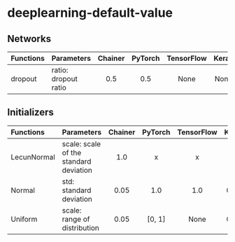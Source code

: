 # deeplearning-default-value
## Networks

| Functions     | Parameters                             | Chainer | PyTorch | TensorFlow | Keras |
|:------------- |:-------------------------------------- |:-------:|:-------:|:----------:|:-----:|
| dropout       | ratio: dropout ratio                   |      0.5|      0.5|        None|   None|

## Initializers

| Functions     | Parameters                             | Chainer | PyTorch | TensorFlow | Keras |
|:------------- |:-------------------------------------- |:-------:|:-------:|:----------:|:-----:|
| LecunNormal   | scale: scale of the standard deviation |      1.0|        x|           x|    1.0|
| Normal        | std: standard deviation                |     0.05|      1.0|         1.0|   0.05|
| Uniform       | scale: range of distribution           |     0.05|   [0, 1]|        None|   0.05|
